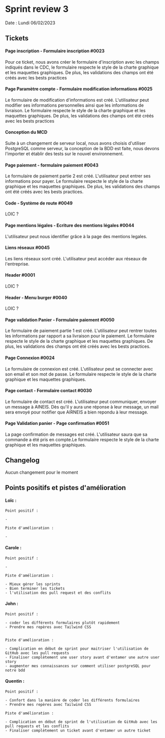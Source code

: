 # Sprint review 3

Date : Lundi 06/02/2023

## Tickets

#### Page inscription - Formulaire inscription #0023

Pour ce ticket, nous avons créer le formulaire d'inscription avec les champs indiqués dans le CDC, le formulaire respecte le style de la charte graphique et les maquettes graphiques. De plus, les validations des champs ont été créés avec les bests practices

#### Page Paramètre compte - Formulaire modification informations #0025

Le formulaire de modification d'informations est créé. L'utilisateur peut modifier ses informations personnelles ainsi que les informations de livraison. Le formulaire respecte le style de la charte graphique et les maquettes graphiques. De plus, les validations des champs ont été créés avec les bests practices

#### Conception du MCD

Suite à un changement de serveur local, nous avons choisis d'utiliser PostgreSQL comme serveur, la conception de la BDD est faite, nous devons l'importer et établir des tests sur le nouvel environnement.

#### Page paiement - formulaire paiement #0043

Le formulaire de paiement partie 2 est créé. L'utilisateur peut entrer ses informations pour payer. Le formulaire respecte le style de la charte graphique et les maquettes graphiques. De plus, les validations des champs ont été créés avec les bests practices.

#### Code - Système de route #0049

LOIC ?

#### Page mentions légales - Ecriture des mentions légales #0044

L'utilisateur peut nous identifier grâce à la page des mentions legales.

#### Liens réseaux #0045

Les liens réseaux sont créé. L'utilisateur peut accéder aux réseaux de l'entreprise.

#### Header #0001

LOIC ?

#### Header - Menu burger #0040

LOIC ?

#### Page validation Panier - Formulaire paiement #0050

Le formulaire de paiement partie 1 est créé. L'utilisateur peut rentrer toutes les informations par rapport a sa livraison pour le paiement. Le formulaire respecte le style de la charte graphique et les maquettes graphiques. De plus, les validations des champs ont été créés avec les bests practices.

#### Page Connexion #0024

Le formulaire de connexion est créé. L'utilisateur peut se connecter avec son email et son mot de passe. Le formulaire respecte le style de la charte graphique et les maquettes graphiques.

#### Page contact - Formulaire contact #0030

Le formulaire de contact est créé. L'utilisateur peut communiquer, envoyer un message à AINEIS. Dès qu'il y aura une réponse à leur message, un mail sera envoyé pour notifier que AIRNEIS a bien repondu à leur message.

#### Page Validation panier - Page confirmation #0051

La page confirmation de messages est créé. L'utilisateur saura que sa commande a été pris en compte.Le formulaire respecte le style de la charte graphique et les maquettes graphiques.

## Changelog

Aucun changement pour le moment

## Points positifs et pistes d'amélioration

#### Loïc :

    Point positif :

    -

    Piste d'amélioration :

    - 

#### Carole :

    Point positif :

    - 

    Piste d'amélioration :

    - Mieux gérer les sprints
    - Bien terminer les tickets
    - l'utilisation des pull request et des conflits

#### John :

    Point positif :

    - coder les différents formulaires plutôt rapidement
    - Prendre mes repères avec Tailwind CSS


    Piste d'amélioration :

    - Complication en début de sprint pour maitriser l'utilisation de GitHub avec les pull requests
    - Finaliser complètement une user story avant d'entamer une autre user story
    - augmenter mes connaissances sur comment utiliser postgreSQL pour notre bdd

#### Quentin :

    Point positif :

    - Confort dans la manière de coder les différents formulaires
    - Prendre mes repères avec Tailwind CSS

    Piste d'amélioration :

    - Complication en début de sprint de l'utilisation de GitHub avec les pull requests et les conflits
    - Finaliser complètement un ticket avant d'entamer un autre ticket
